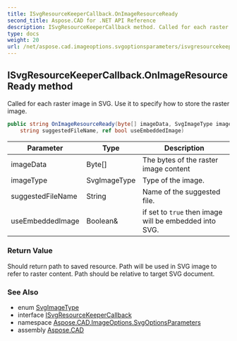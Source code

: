 ```yaml
---
title: ISvgResourceKeeperCallback.OnImageResourceReady
second_title: Aspose.CAD for .NET API Reference
description: ISvgResourceKeeperCallback method. Called for each raster image in SVG. Use it to specify how to store the raster image
type: docs
weight: 20
url: /net/aspose.cad.imageoptions.svgoptionsparameters/isvgresourcekeepercallback/onimageresourceready/
---
```

## ISvgResourceKeeperCallback.OnImageResourceReady method

Called for each raster image in SVG. Use it to specify how to store the raster image.

```csharp
public string OnImageResourceReady(byte[] imageData, SvgImageType imageType, 
    string suggestedFileName, ref bool useEmbeddedImage)
```

| Parameter | Type | Description |
| --- | --- | --- |
| imageData | Byte[] | The bytes of the raster image content |
| imageType | SvgImageType | Type of the image. |
| suggestedFileName | String | Name of the suggested file. |
| useEmbeddedImage | Boolean& | if set to `true` then image will be embedded into SVG. |

### Return Value

Should return path to saved resource. Path will be used in SVG image to refer to raster content. Path should be relative to target SVG document.

### See Also

* enum [SvgImageType](../../svgimagetype/)
* interface [ISvgResourceKeeperCallback](../)
* namespace [Aspose.CAD.ImageOptions.SvgOptionsParameters](../../isvgresourcekeepercallback/)
* assembly [Aspose.CAD](../../../)


